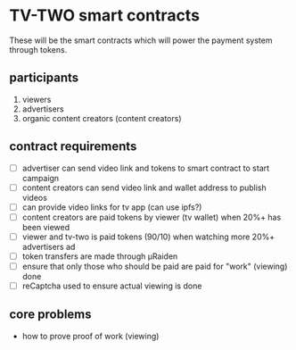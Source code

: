 # TV-TWO smart contracts
These will be the smart contracts which will power the payment system through tokens.

## participants
1. viewers
1. advertisers
1. organic content creators (content creators)

## contract requirements
- [ ] advertiser can send video link and tokens to smart contract to start campaign
- [ ] content creators can send video link and wallet address to publish videos
- [ ] can provide video links for tv app (can use ipfs?)
- [ ] content creators are paid tokens by viewer (tv wallet) when 20%+ has been viewed
- [ ] viewer and tv-two is paid tokens (90/10) when watching more 20%+ advertisers ad
- [ ] token transfers are made through µRaiden
- [ ] ensure that only those who should be paid are paid for "work" (viewing) done
- [ ] reCaptcha used to ensure actual viewing is done

## core problems
* how to prove proof of work (viewing)

